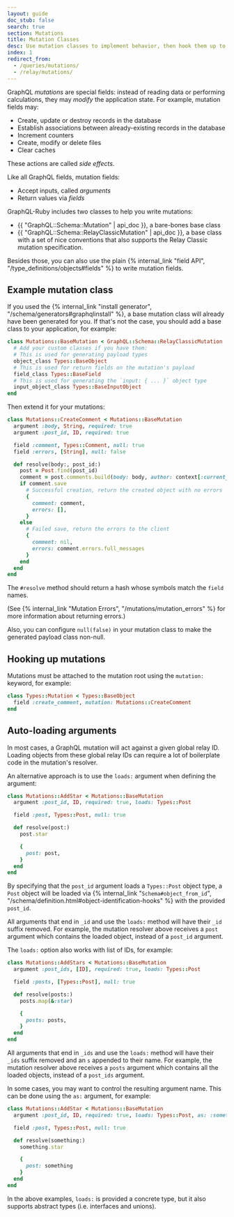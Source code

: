 ```yaml
---
layout: guide
doc_stub: false
search: true
section: Mutations
title: Mutation Classes
desc: Use mutation classes to implement behavior, then hook them up to your schema.
index: 1
redirect_from:
  - /queries/mutations/
  - /relay/mutations/
---
```


GraphQL _mutations_ are special fields: instead of reading data or performing calculations, they may _modify_ the application state. For example, mutation fields may:

- Create, update or destroy records in the database
- Establish associations between already-existing records in the database
- Increment counters
- Create, modify or delete files
- Clear caches

These actions are called _side effects_.

Like all GraphQL fields, mutation fields:

- Accept inputs, called _arguments_
- Return values via _fields_

GraphQL-Ruby includes two classes to help you write mutations:

- {{ "GraphQL::Schema::Mutation" | api_doc }}, a bare-bones base class
- {{ "GraphQL::Schema::RelayClassicMutation" | api_doc }}, a base class with a set of nice conventions that also supports the Relay Classic mutation specification.

Besides those, you can also use the plain {% internal_link "field API", "/type_definitions/objects#fields" %} to write mutation fields.

## Example mutation class

If you used the {% internal_link "install generator", "/schema/generators#graphqlinstall" %}, a base mutation class will already have been generated for you. If that's not the case, you should add a base class to your application, for example:

```ruby
class Mutations::BaseMutation < GraphQL::Schema::RelayClassicMutation
  # Add your custom classes if you have them:
  # This is used for generating payload types
  object_class Types::BaseObject
  # This is used for return fields on the mutation's payload
  field_class Types::BaseField
  # This is used for generating the `input: { ... }` object type
  input_object_class Types::BaseInputObject
end
```

Then extend it for your mutations:

```ruby
class Mutations::CreateComment < Mutations::BaseMutation
  argument :body, String, required: true
  argument :post_id, ID, required: true

  field :comment, Types::Comment, null: true
  field :errors, [String], null: false

  def resolve(body:, post_id:)
    post = Post.find(post_id)
    comment = post.comments.build(body: body, author: context[:current_user])
    if comment.save
      # Successful creation, return the created object with no errors
      {
        comment: comment,
        errors: [],
      }
    else
      # Failed save, return the errors to the client
      {
        comment: nil,
        errors: comment.errors.full_messages
      }
    end
  end
end
```

The `#resolve` method should return a hash whose symbols match the `field` names.

(See {% internal_link "Mutation Errors", "/mutations/mutation_errors" %} for more information about returning errors.)

Also, you can configure `null(false)` in your mutation class to make the generated payload class non-null.

## Hooking up mutations

Mutations must be attached to the mutation root using the `mutation:` keyword, for example:

```ruby
class Types::Mutation < Types::BaseObject
  field :create_comment, mutation: Mutations::CreateComment
end
```

## Auto-loading arguments

In most cases, a GraphQL mutation will act against a given global relay ID. Loading objects from these global relay IDs can require a lot of boilerplate code in the mutation's resolver.

An alternative approach is to use the `loads:` argument when defining the argument:

```ruby
class Mutations::AddStar < Mutations::BaseMutation
  argument :post_id, ID, required: true, loads: Types::Post

  field :post, Types::Post, null: true

  def resolve(post:)
    post.star

    {
      post: post,
    }
  end
end
```

By specifying that the `post_id` argument loads a `Types::Post` object type, a `Post` object will be loaded via {% internal_link "`Schema#object_from_id`", "/schema/definition.html#object-identification-hooks" %} with the provided `post_id`.

All arguments that end in `_id` and use the `loads:` method will have their `_id` suffix removed. For example, the mutation resolver above receives a `post` argument which contains the loaded object, instead of a `post_id` argument.

The `loads:` option also works with list of IDs, for example:

```ruby
class Mutations::AddStars < Mutations::BaseMutation
  argument :post_ids, [ID], required: true, loads: Types::Post

  field :posts, [Types::Post], null: true

  def resolve(posts:)
    posts.map(&:star)

    {
      posts: posts,
    }
  end
end
```

All arguments that end in `_ids` and use the `loads:` method will have their `_ids` suffix removed and an `s` appended to their name. For example, the mutation resolver above receives a `posts` argument which contains all the loaded objects, instead of a `post_ids` argument.

In some cases, you may want to control the resulting argument name. This can be done using the `as:` argument, for example:

```ruby
class Mutations::AddStar < Mutations::BaseMutation
  argument :post_id, ID, required: true, loads: Types::Post, as: :something

  field :post, Types::Post, null: true

  def resolve(something:)
    something.star

    {
      post: something
    }
  end
end
```

In the above examples, `loads:` is provided a concrete type, but it also supports abstract types (i.e. interfaces and unions).

